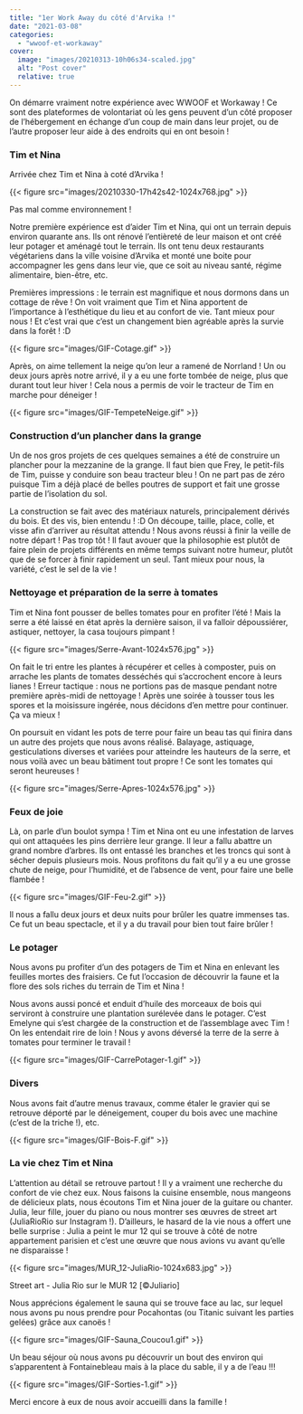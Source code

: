 ```yaml
---
title: "1er Work Away du côté d'Arvika !"
date: "2021-03-08"
categories: 
  - "wwoof-et-workaway"
cover:
  image: "images/20210313-10h06s34-scaled.jpg"
  alt: "Post cover"
  relative: true
---
```


On démarre vraiment notre expérience avec WWOOF et Workaway ! Ce sont des plateformes de volontariat où les gens peuvent d’un côté proposer de l’hébergement en échange d’un coup de main dans leur projet, ou de l’autre proposer leur aide à des endroits qui en ont besoin !

### Tim et Nina

Arrivée chez Tim et Nina à coté d’Arvika !

{{< figure src="images/20210330-17h42s42-1024x768.jpg" >}}

Pas mal comme environnement !

Notre première expérience est d’aider Tim et Nina, qui ont un terrain depuis environ quarante ans. Ils ont rénové l’entièreté de leur maison et ont créé leur potager et aménagé tout le terrain. Ils ont tenu deux restaurants végétariens dans la ville voisine d’Arvika et monté une boite pour accompagner les gens dans leur vie, que ce soit au niveau santé, régime alimentaire, bien-être, etc.

Premières impressions : le terrain est magnifique et nous dormons dans un cottage de rêve ! On voit vraiment que Tim et Nina apportent de l’importance à l’esthétique du lieu et au confort de vie. Tant mieux pour nous ! Et c’est vrai que c’est un changement bien agréable après la survie dans la forêt ! :D

{{< figure src="images/GIF-Cotage.gif" >}}

Après, on aime tellement la neige qu’on leur a ramené de Norrland ! Un ou deux jours après notre arrivé, il y a eu une forte tombée de neige, plus que durant tout leur hiver ! Cela nous a permis de voir le tracteur de Tim en marche pour déneiger !

{{< figure src="images/GIF-TempeteNeige.gif" >}}

### Construction d’un plancher dans la grange

Un de nos gros projets de ces quelques semaines a été de construire un plancher pour la mezzanine de la grange. Il faut bien que Frey, le petit-fils de Tim, puisse y conduire son beau tracteur bleu ! On ne part pas de zéro puisque Tim a déjà placé de belles poutres de support et fait une grosse partie de l’isolation du sol.

La construction se fait avec des matériaux naturels, principalement dérivés du bois. Et des vis, bien entendu ! :D On découpe, taille, place, colle, et visse afin d’arriver au résultat attendu ! Nous avons réussi à finir la veille de notre départ ! Pas trop tôt ! Il faut avouer que la philosophie est plutôt de faire plein de projets différents en même temps suivant notre humeur, plutôt que de se forcer à finir rapidement un seul. Tant mieux pour nous, la variété, c’est le sel de la vie !

### Nettoyage et préparation de la serre à tomates

Tim et Nina font pousser de belles tomates pour en profiter l’été ! Mais la serre a été laissé en état après la dernière saison, il va falloir dépoussiérer, astiquer, nettoyer, la casa toujours pimpant !

{{< figure src="images/Serre-Avant-1024x576.jpg" >}}

On fait le tri entre les plantes à récupérer et celles à composter, puis on arrache les plants de tomates desséchés qui s’accrochent encore à leurs lianes ! Erreur tactique : nous ne portions pas de masque pendant notre première après-midi de nettoyage ! Après une soirée à tousser tous les spores et la moisissure ingérée, nous décidons d’en mettre pour continuer. Ça va mieux !

On poursuit en vidant les pots de terre pour faire un beau tas qui finira dans un autre des projets que nous avons réalisé. Balayage, astiquage, gesticulations diverses et variées pour atteindre les hauteurs de la serre, et nous voilà avec un beau bâtiment tout propre ! Ce sont les tomates qui seront heureuses !

{{< figure src="images/Serre-Apres-1024x576.jpg" >}}

### Feux de joie

Là, on parle d’un boulot sympa ! Tim et Nina ont eu une infestation de larves qui ont attaquées les pins derrière leur grange. Il leur a fallu abattre un grand nombre d’arbres. Ils ont entassé les branches et les troncs qui sont à sécher depuis plusieurs mois. Nous profitons du fait qu’il y a eu une grosse chute de neige, pour l’humidité, et de l’absence de vent, pour faire une belle flambée !

{{< figure src="images/GIF-Feu-2.gif" >}}

Il nous a fallu deux jours et deux nuits pour brûler les quatre immenses tas. Ce fut un beau spectacle, et il y a du travail pour bien tout faire brûler !

### Le potager

Nous avons pu profiter d’un des potagers de Tim et Nina en enlevant les feuilles mortes des fraisiers. Ce fut l’occasion de découvrir la faune et la flore des sols riches du terrain de Tim et Nina !

Nous avons aussi poncé et enduit d’huile des morceaux de bois qui serviront à construire une plantation surélevée dans le potager. C’est Emelyne qui s’est chargée de la construction et de l’assemblage avec Tim ! On les entendait rire de loin ! Nous y avons déversé la terre de la serre à tomates pour terminer le travail !

{{< figure src="images/GIF-CarrePotager-1.gif" >}}

### Divers

Nous avons fait d’autre menus travaux, comme étaler le gravier qui se retrouve déporté par le déneigement, couper du bois avec une machine (c’est de la triche !), etc.

{{< figure src="images/GIF-Bois-F.gif" >}}

### La vie chez Tim et Nina

L’attention au détail se retrouve partout ! Il y a vraiment une recherche du confort de vie chez eux. Nous faisons la cuisine ensemble, nous mangeons de délicieux plats, nous écoutons Tim et Nina jouer de la guitare ou chanter. Julia, leur fille, jouer du piano ou nous montrer ses œuvres de street art (JuliaRioRio sur Instagram !). D’ailleurs, le hasard de la vie nous a offert une belle surprise : Julia a peint le mur 12 qui se trouve à côté de notre appartement parisien et c’est une œuvre que nous avions vu avant qu’elle ne disparaisse !

{{< figure src="images/MUR_12-JuliaRio-1024x683.jpg" >}}

Street art - Julia Rio sur le MUR 12 \[©Juliario\]

Nous apprécions également le sauna qui se trouve face au lac, sur lequel nous avons pu nous prendre pour Pocahontas (ou Titanic suivant les parties gelées) grâce aux canoës !

{{< figure src="images/GIF-Sauna_Coucou1.gif" >}}

Un beau séjour où nous avons pu découvrir un bout des environ qui s’apparentent à Fontainebleau mais à la place du sable, il y a de l’eau !!!

{{< figure src="images/GIF-Sorties-1.gif" >}}

Merci encore à eux de nous avoir accueilli dans la famille !
